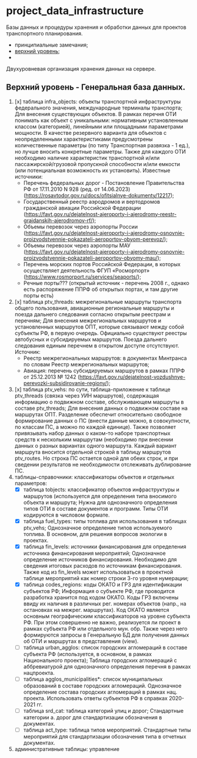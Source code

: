 # project_data_infrastructure
Базы данных и процедуры хранения и обработки данных для проектов транспортного планирования.

- принципиальные замечания;
- [верхний уровень](#верхний-уровень);
- 

Двухуровневая организация хранения данных на сервере.

## Верхний уровень - Генеральная база данных.
1) [x] таблица infra_objects: объекты транспортной инфраструктуры федерального значения, международные терминалы транспорта;
   Для внесения существующих объектов. В рамках перечня ОТИ понимать как объект с уникальными: нормативным установленным классом (категорией), линейными или площадными параметрами мощности.
   В качестве резервного варианта для объектов с неопределенными характеристиками предусмотрены количественные параметры (по типу Транспортная развязка - 1 ед.), но лучше вносить конкретные параметры.
   Также для каждого ОТИ необходимо наличие характеристик транспортной и/или пассажирской/грузовой пропускной способности и/или емкости (или потенциальная возможность их установить).
   Известные источники:
   - Перечень федеральных дорог - Постановление Правительства РФ от 17.11.2010 N 928 (ред. от 14.06.2023) (https://rosavtodor.gov.ru/docs/ofitsialnye-dokumenty/12217);
   - Государственный реестр аэродромов и вертодромов гражданской авиации Российской Федерации (https://favt.gov.ru/dejatelnost-ajeroporty-i-ajerodromy-reestr-grajdanskih-ajerodromov-rf/);
   - Объемы перевозок через аэропорты России (https://favt.gov.ru/dejatelnost-ajeroporty-i-ajerodromy-osnovnie-proizvodstvennie-pokazateli-aeroportov-obyom-perevoz/);
   - Объемы перевозок через аэропорты МАУ (https://favt.gov.ru/dejatelnost-ajeroporty-i-ajerodromy-osnovnie-proizvodstvennie-pokazateli-aeroportov-obyomy-mau/);
   - Перечень морских портов Российской Федерации, в которых осуществляет деятельность ФГУП «Росморпорт» (https://www.rosmorport.ru/services/seaports/);
   - Речные порты??? (открытый источник - перечень 2008 г., однако есть распоряжение ППРФ об открытых портах, и там другие порты есть)
3) [x] таблица ptv_threads: межрегиональные маршруты транспорта общего пользования, авиационные региональные маршруты и поезда дальнего следования согласно открытым реестрам и перечням;
   Для внесения межрегиональных маршрутов и установленных маршрутов ОПТ, которые связывают между собой субъекты РФ, в первую очередь.
   Официально существуют реестры автобусных и субсидируемых маршрутов. Поезда дальнего следования единым перечнем в открытом доступе отсутствуют.
   Источник:
   - Реестр межрегиональных маршрутов: в документах Минтранса по словам Реестр межрегиональных маршрутов;
   - Авиация: перечень субсидируемых маршрутов в рамках ППРФ от 25.12.2013 № 1242 (https://favt.gov.ru/dejatelnost-vozdushnye-perevozki-subsidirovanie-regiony/);
5) [x] таблица ptv_vehs: по сути, таблица-приложение к таблице ptv_threads (связка через УИН маршрутов), содержащая информацию о подвижном составе, обслуживающем маршруты в составе ptv_threads;
   Для внесения данных о подвижном составе на маршрутах ОПТ. Разделение обеспечит относительно свободное формирование данных о ПС (внести данные можно, в совокупности, по классам ПС, а можно по каждой единице).
   Также позволяет привязывать набор данных о каком-то наборе транспортных средств к нескольким маршрутам (необходимо при внесении данных о разных вариантах одного маршрута.
   Каждый вариант маршрута вносится отдельной строкой в таблицу маршрутов ptv_routes. Но строка ПС остается одной для обеих строк, и при сведении результатов не необходимости отслеживать дублирование ПС.
7) таблицы-справочники: классификаторы объектов и отдельных параметров:
   - [x] таблица tobjects: классификатор объектов инфраструктуры и маршрутов (используется для определения типа вносимого объекта и маршрута;
         Нужна для однозначного определения типов ОТИ в составе документов и программ. Типы ОТИ кодируются в числовом формате.
   - [x] таблица fuel_types: типы топлива для использования в таблицах ptv_vehs;
         Однозначное определение типов используемого топлива. В основном, для решения вопросов экологии в проектах.
   - [x] таблица fin_levels: источники финансирования для определения источника финансирования мероприятий;
         Однозначное определение источников финансирования. Необходимо для сведения итоговых расходов по источникам финансирования.
         Также код из fin_levels может использоваться в проектной таблице мероприятий как номер строки 3-го уровня нумерации;
   - [x] таблица codes_regions: коды ОКАТО и ГРЗ для идентификации субъектов РФ;
         Информация о субъекте РФ, где проводится разработка хранится под кодом ОКАТО. Коды ГРЗ включены ввиду их наличия в различных рег. номерах объектов (напр., на остановках на межрег. маршрутах).
         Код ОКАТО является основным географическим классификаторов на уровне субъекта РФ. При этом совершенно не важно, реализуется ли проект в рамках субъекта РФ или отдельного мун. обр.
         Также через него формируются запросы в Генеральную БД для получения данных об ОТИ и маршрутах в представления (view).
   - [ ] таблица urban_agglos: список городских агломераций в составе субъекта РФ (используется, в основном, в рамках Национального проекта);
         Таблица городских агломераций с аббревиатурой для однозначного определения перечня в рамках нацпроекта.
   - [ ] таблица agglos_municipalities*: список муниципальных образований в составе городских агломераций.
         Однозначное определение состава городских агломераций в рамках нац. проекта. Использовать ответы субъектов РФ в справках 2020-2021 гг.
   - [ ] таблица srd_cat: таблица категорий улиц и дорог;
         Стандартные категории а. дорог для стандартизации обозначения в документах.
   - [ ] таблица act_type: таблица типов мероприятий.
         Стандартные типы мероприятий для стандартизации обозначения типа в отчетных документах.
8) административные таблицы: управление

